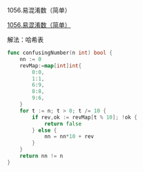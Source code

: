 1056.易混淆数（简单）

[1056.易混淆数（简单）](https://leetcode.cn/problems/confusing-number/)



解法：哈希表



```go
func confusingNumber(n int) bool {
	nn := 0
	revMap:=map[int]int{
		0:0,
		1:1,
		6:9,
		8:8,
		9:6,
	}
	for t := n; t > 0; t /= 10 {
		if rev,ok := revMap[t % 10]; !ok {
			return false
		} else {
			nn = nn*10 + rev
		}
	}
	return nn != n
}
```
